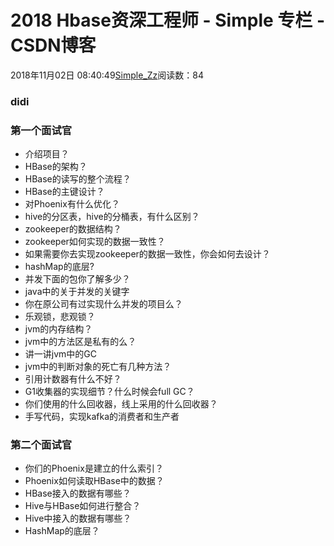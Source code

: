 # 2018 Hbase资深工程师 - Simple 专栏 - CSDN博客
2018年11月02日 08:40:49[Simple_Zz](https://me.csdn.net/love284969214)阅读数：84
### didi
### 第一个面试官
- 介绍项目？
- HBase的架构？
- HBase的读写的整个流程？
- HBase的主键设计？
- 对Phoenix有什么优化？
- hive的分区表，hive的分桶表，有什么区别？
- zookeeper的数据结构？
- zookeeper如何实现的数据一致性？
- 如果需要你去实现zookeeper的数据一致性，你会如何去设计？
- hashMap的底层?
- 并发下面的包你了解多少？
- java中的关于并发的关键字
- 你在原公司有过实现什么并发的项目么？
- 乐观锁，悲观锁？
- jvm的内存结构？
- jvm中的方法区是私有的么？
- 讲一讲jvm中的GC
- jvm中的判断对象的死亡有几种方法？
- 引用计数器有什么不好？
- G1收集器的实现细节？什么时候会full GC？
- 你们使用的什么回收器，线上采用的什么回收器？
- 手写代码，实现kafka的消费者和生产者
### 第二个面试官
- 你们的Phoenix是建立的什么索引？
- Phoenix如何读取HBase中的数据？
- HBase接入的数据有哪些？
- Hive与HBase如何进行整合？
- Hive中接入的数据有哪些？
- HashMap的底层？
